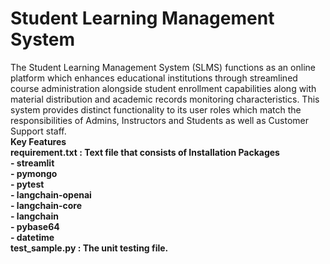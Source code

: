 # Student Learning Management System <br>
The Student Learning Management System (SLMS) functions as an online platform which
enhances educational institutions through streamlined course administration alongside
student enrollment capabilities along with material distribution and academic records
monitoring characteristics. This system provides distinct functionality to its user roles which
match the responsibilities of Admins, Instructors and Students as well as Customer Support
staff.<br>
<b>Key Features<b> <br>
requirement.txt : Text file that consists of Installation Packages <br>
        - streamlit <br>
        - pymongo <br>
        - pytest <br>
        - langchain-openai<br>
        - langchain-core<br>
        - langchain<br>
        - pybase64<br>
        - datetime<br>
test_sample.py : The unit testing file.
